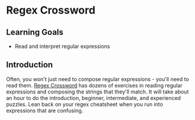 # Regex Crossword

## Learning Goals

- Read and interpret regular expressions

## Introduction

Often, you won't just need to compose regular expressions - you'll need to read them. [Regex Crossword](https://regexcrossword.com/) has dozens of exercises in reading regular expressions and composing the strings that they'll match. It will take about an hour to do the introduction, beginner, intermediate, and experienced puzzles. Lean back on your regex cheatsheet when you run into expressions that are confusing.
